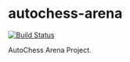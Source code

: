# autochess-arena
[![Build Status](https://travis-ci.com/risenforces/autochess-arena.svg?branch=master)](https://travis-ci.com/risenforces/autochess-arena)

AutoChess Arena Project.